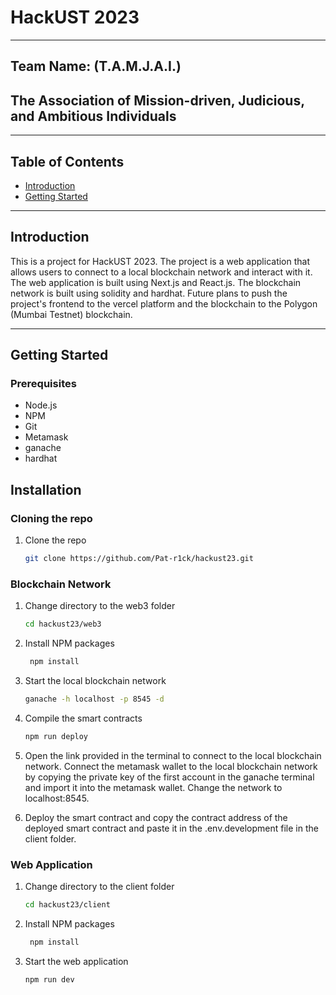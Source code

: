 # HackUST 2023

<hr/>

## Team Name: (T.A.M.J.A.I.)
## The Association of Mission-driven, Judicious, and Ambitious Individuals  

<hr/>

## Table of Contents

- [Introduction](#introduction)
- [Getting Started](#getting-started)

<hr/>

## Introduction

This is a project for HackUST 2023. The project is a web application that allows users to connect to a local blockchain network and interact with it. The web application is built using Next.js and React.js. The blockchain network is built using solidity and hardhat. Future plans to push the project's frontend to the vercel platform and the blockchain to the Polygon (Mumbai Testnet) blockchain.

<hr/>

## Getting Started

### Prerequisites

- Node.js
- NPM
- Git
- Metamask
- ganache
- hardhat

## Installation


### Cloning the repo

1. Clone the repo
   ```sh
   git clone https://github.com/Pat-r1ck/hackust23.git
    ```

### Blockchain Network

1. Change directory to the web3 folder
   ```sh
   cd hackust23/web3
   ```
2. Install NPM packages
   ```sh
    npm install
    ```
3. Start the local blockchain network 
    ```sh
    ganache -h localhost -p 8545 -d
    ```
4. Compile the smart contracts
    ```sh
    npm run deploy
    ```
5. Open the link provided in the terminal to connect to the local blockchain network. Connect the metamask wallet to the local blockchain network by copying the private key of the first account in the ganache terminal and import it into the metamask wallet. Change the network to localhost:8545. 

6. Deploy the smart contract and copy the contract address of the deployed smart contract and paste it in the .env.development file in the client folder.

### Web Application

1. Change directory to the client folder
   ```sh
   cd hackust23/client
   ```
2. Install NPM packages
   ```sh
    npm install
    ```
3. Start the web application
    ```sh
    npm run dev
    ```
    